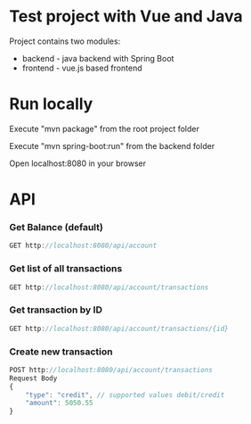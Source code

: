 # Test project with Vue and Java
Project contains two modules:
- backend - java backend with Spring Boot
- frontend - vue.js based frontend

# Run locally
Execute "mvn package" from the root project folder

Execute "mvn spring-boot:run" from the backend folder

Open localhost:8080 in your browser

# API
### Get Balance (default)
```javascript
GET http://localhost:8080/api/account
```

### Get list of all transactions
```javascript
GET http://localhost:8080/api/account/transactions
```

### Get transaction by ID
```javascript
GET http://localhost:8080/api/account/transactions/{id}
```

### Create new transaction
```javascript
POST http://localhost:8080/api/account/transactions
Request Body
{
	"type": "credit", // supported values debit/credit 
	"amount": 5050.55
}
```
